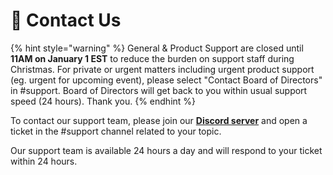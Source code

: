 # 💁 Contact Us

{% hint style="warning" %}
General & Product Support are closed until **11AM on January 1 EST** to reduce the burden on support staff during Christmas. For private or urgent matters including urgent product support (eg. urgent for upcoming event), please select "Contact Board of Directors" in #support. Board of Directors will get back to you within usual support speed (24 hours). Thank you.
{% endhint %}

To contact our support team, please join our [**Discord server**](https://discord.gg/2Td9pB2kVs) and open a ticket in the #support channel related to your topic.

Our support team is available 24 hours a day and will respond to your ticket within 24 hours.
